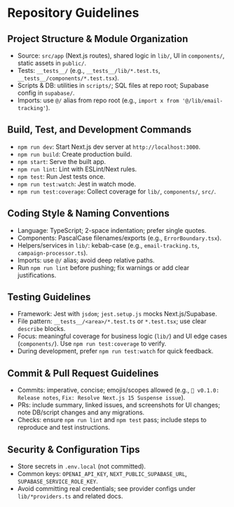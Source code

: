 # Repository Guidelines

## Project Structure & Module Organization
- Source: `src/app` (Next.js routes), shared logic in `lib/`, UI in `components/`, static assets in `public/`.
- Tests: `__tests__/` (e.g., `__tests__/lib/*.test.ts`, `__tests__/components/*.test.tsx`).
- Scripts & DB: utilities in `scripts/`; SQL files at repo root; Supabase config in `supabase/`.
- Imports: use `@/` alias from repo root (e.g., `import x from '@/lib/email-tracking'`).

## Build, Test, and Development Commands
- `npm run dev`: Start Next.js dev server at `http://localhost:3000`.
- `npm run build`: Create production build.
- `npm start`: Serve the built app.
- `npm run lint`: Lint with ESLint/Next rules.
- `npm test`: Run Jest tests once.
- `npm run test:watch`: Jest in watch mode.
- `npm run test:coverage`: Collect coverage for `lib/`, `components/`, `src/`.

## Coding Style & Naming Conventions
- Language: TypeScript; 2-space indentation; prefer single quotes.
- Components: PascalCase filenames/exports (e.g., `ErrorBoundary.tsx`).
- Helpers/services in `lib/`: kebab-case (e.g., `email-tracking.ts`, `campaign-processor.ts`).
- Imports: use `@/` alias; avoid deep relative paths.
- Run `npm run lint` before pushing; fix warnings or add clear justifications.

## Testing Guidelines
- Framework: Jest with `jsdom`; `jest.setup.js` mocks Next.js/Supabase.
- File pattern: `__tests__/<area>/*.test.ts` or `*.test.tsx`; use clear `describe` blocks.
- Focus: meaningful coverage for business logic (`lib/`) and UI edge cases (`components/`). Use `npm run test:coverage` to verify.
- During development, prefer `npm run test:watch` for quick feedback.

## Commit & Pull Request Guidelines
- Commits: imperative, concise; emojis/scopes allowed (e.g., `🚀 v0.1.0: Release notes`, `Fix: Resolve Next.js 15 Suspense issue`).
- PRs: include summary, linked issues, and screenshots for UI changes; note DB/script changes and any migrations.
- Checks: ensure `npm run lint` and `npm test` pass; include steps to reproduce and test instructions.

## Security & Configuration Tips
- Store secrets in `.env.local` (not committed).
- Common keys: `OPENAI_API_KEY`, `NEXT_PUBLIC_SUPABASE_URL`, `SUPABASE_SERVICE_ROLE_KEY`.
- Avoid committing real credentials; see provider configs under `lib/*providers.ts` and related docs.


